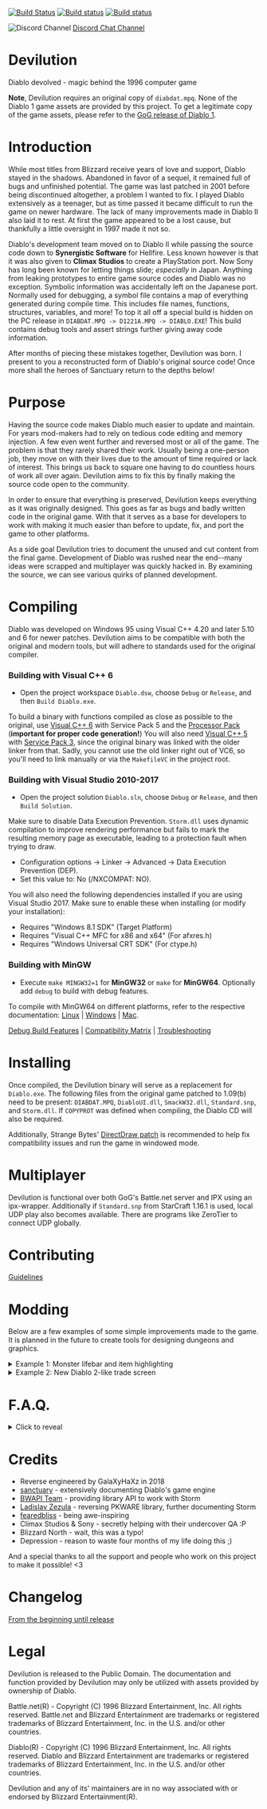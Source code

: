 [![Build Status](https://travis-ci.org/diasurgical/devilution.svg?branch=master)](https://travis-ci.org/diasurgical/devilution)
[![Build status](https://ci.appveyor.com/api/projects/status/ssk0xjhoka1uu940?svg=true)](https://ci.appveyor.com/project/galaxyhaxz/devilution)
[![Build status](https://img.shields.io/github/downloads/diasurgical/devilution/total.svg)](https://github.com/diasurgical/devilution/releases)

![Discord Channel](https://avatars3.githubusercontent.com/u/1965106?s=16&v=4) [Discord Chat Channel](https://discord.gg/aQBQdDe)

# Devilution
Diablo devolved - magic behind the 1996 computer game

**Note**, Devilution requires an original copy of `diabdat.mpq`. None of the Diablo 1 game assets are provided by this project. To get a legitimate copy of the game assets, please refer to the [GoG release of Diablo 1](https://www.gog.com/game/diablo).

# Introduction
While most titles from Blizzard receive years of love and support, Diablo stayed in the shadows. Abandoned in favor of a sequel, it remained full of bugs and unfinished potential. The game was last patched in 2001 before being discontinued altogether, a problem I wanted to fix. I played Diablo extensively as a teenager, but as time passed it became difficult to run the game on newer hardware. The lack of many improvements made in Diablo II also laid it to rest. At first the game appeared to be a lost cause, but thankfully a little oversight in 1997 made it not so.

Diablo's development team moved on to Diablo II while passing the source code down to **Synergistic Software** for Hellfire. Less known however is that it was also given to **Climax Studios** to create a PlayStation port. Now Sony has long been known for letting things slide; _especially_ in Japan. Anything from leaking prototypes to entire game source codes and Diablo was no exception. Symbolic information was accidentally left on the Japanese port. Normally used for debugging, a symbol file contains a map of everything generated during compile time. This includes file names, functions, structures, variables, and more! To top it all off a special build is hidden on the PC release in `DIABDAT.MPQ -> D1221A.MPQ -> DIABLO.EXE`! This build contains debug tools and assert strings further giving away code information.

After months of piecing these mistakes together, Devilution was born. I present to you a reconstructed form of Diablo's original source code! Once more shall the heroes of Sanctuary return to the depths below!

# Purpose
Having the source code makes Diablo much easier to update and maintain. For years mod-makers had to rely on tedious code editing and memory injection. A few even went further and reversed most or all of the game. The problem is that they rarely shared their work. Usually being a one-person job, they move on with their lives due to the amount of time required or lack of interest. This brings us back to square one having to do countless hours of work all over again. Devilution aims to fix this by finally making the source code open to the community.

In order to ensure that everything is preserved, Devilution keeps everything as it was originally designed. This goes as far as bugs and badly written code in the original game. With that it serves as a base for developers to work with making it much easier than before to update, fix, and port the game to other platforms.

As a side goal Devilution tries to document the unused and cut content from the final game. Development of Diablo was rushed near the end--many ideas were scrapped and multiplayer was quickly hacked in. By examining the source, we can see various quirks of planned development.

# Compiling
Diablo was developed on Windows 95 using Visual C++ 4.20 and later 5.10 and 6 for newer patches. Devilution aims to be compatible with both the original and modern tools, but will adhere to standards used for the original compiler.

### Building with Visual C++ 6
- Open the project workspace `Diablo.dsw`, choose `Debug` or `Release`, and then `Build Diablo.exe`.

To build a binary with functions compiled as close as possible to the original, use [Visual C++ 6](https://winworldpc.com/product/visual-c/6x) with Service Pack 5 and the [Processor Pack](https://download.microsoft.com/download/vb60ent/update/6/w9x2kxp/en-us/vcpp5.exe) (**important for proper code generation!**) You will also need [Visual C++ 5](https://winworldpc.com/product/visual-c/5x) with [Service Pack 3](http://www.mediafire.com/file/jw4j4sd5dnzze4p/VS97SP3.zip), since the original binary was linked with the older linker from that. Sadly, you cannot use the old linker right out of VC6, so you'll need to link manually or via the `MakefileVC` in the project root.

### Building with Visual Studio 2010-2017
- Open the project solution `Diablo.sln`, choose `Debug` or `Release`, and then `Build Solution`.

Make sure to disable Data Execution Prevention. `Storm.dll` uses dynamic compilation to improve rendering performance but fails to mark the resulting memory page as executable, leading to a protection fault when trying to draw.
- Configuration options -> Linker -> Advanced -> Data Execution Prevention (DEP).
- Set this value to: No (/NXCOMPAT: NO).

You will also need the following dependencies installed if you are using Visual Studio 2017.
Make sure to enable these when installing (or modify your installation):
- Requires "Windows 8.1 SDK" (Target Platform)
- Requires "Visual C++ MFC for x86 and x64" (For afxres.h)
- Requires "Windows Universal CRT SDK" (For ctype.h)

### Building with MinGW
- Execute `make MINGW32=1` for **MinGW32** or `make` for **MinGW64**. Optionally add `debug` to build with debug features.

To compile with MinGW64 on different platforms, refer to the respective documentation: [Linux](docs/INSTALL_linux.md) | [Windows](docs/INSTALL_windows.md) | [Mac](docs/INSTALL_mac.md).

[Debug Build Features](docs/debug.md)
| [Compatibility Matrix](docs/compatibility_matrix.md)
| [Troubleshooting](docs/troubleshooting.md)

# Installing
Once compiled, the Devilution binary will serve as a replacement for `Diablo.exe`. The following files from the original game patched to 1.09(b) need to be present: `DIABDAT.MPQ`, `DiabloUI.dll`, `SmackW32.dll`, `Standard.snp`, and `Storm.dll`. If `COPYPROT` was defined when compiling, the Diablo CD will also be required.

Additionally, Strange Bytes' [DirectDraw patch](http://www.strangebytes.com/index.php/projects/1-diablo-1-windows-7-vista-patch) is recommended to help fix compatibility issues and run the game in windowed mode.

# Multiplayer
Devilution is functional over both GoG's Battle.net server and IPX using an ipx-wrapper. Additionally if `Standard.snp` from StarCraft 1.16.1 is used, local UDP play also becomes available. There are programs like ZeroTier to connect UDP globally.

# Contributing
[Guidelines](docs/CONTRIBUTING.md)

# Modding
Below are a few examples of some simple improvements made to the game. It is planned in the future to create tools for designing dungeons and graphics.

<details><summary>Example 1: Monster lifebar and item highlighting</summary>

![Monster lifebar+items](https://github.com/diasurgical/scalpel/blob/master/screens/mod1.png)
</details>
<details><summary>Example 2: New Diablo 2-like trade screen</summary>

![New trade screen](https://github.com/diasurgical/scalpel/blob/master/screens/mod2.png)
</details>

# F.A.Q.
<details><summary>Click to reveal</summary>

> Wow, does this mean I can download and play Diablo for free now?

No, you'll need access to the data from the original game. Blizzard discontinued Diablo, but it is available on the GOG.com platform. Additionally there are plenty of used copies for sale online. (I'm still using an original 1996-disc without problems)
> Cool, so I fired your mod up, but there's no 1080p or new features?

Devilution aims to keep the original code unaltered, for documentation purposes.
> So will you ever add cross-platform support or new features in the future?

Yes! This has been done as a side project, please see [DevilutionX](https://github.com/diasurgical/devilutionX).
> Ok, so I'm playing Devilution now and all the sudden it crashed. NOW WHAT??

Open an issue and provide as much information as possible (OS version, etc.) including any crash logs.
> I thought I'd fix the crash myself, but after looking at the code its a disaster. Do you speak v2-34-v8?

That is the result of decompiled code. Whenever a program is compiled, much of the source is optimized and stripped away, so it's nearly impossible to decompile it back. Have patience. Everything will be cleaned up eventually. :)
> What about Hellfire?

Hellfire was a bit of a flop on the developer's part. Support may come in the future once the base game is finished.
> I think that's about all, but is Devilution even legal?

That's a tricky question. Under the DMCA, reverse-engineering has exceptions for the purpose of documentation and interoperability. Devilution provides the necessary documentation needed to achieve the latter. However, it falls into an entirely gray area. The real question is whether or not Blizzard deems it necessary to take action.
</details>

# Credits
- Reverse engineered by GalaXyHaXz in 2018
- [sanctuary](https://github.com/sanctuary) - extensively documenting Diablo's game engine
- [BWAPI Team](https://github.com/bwapi) - providing library API to work with Storm
- [Ladislav Zezula](https://github.com/ladislav-zezula) - reversing PKWARE library, further documenting Storm
- [fearedbliss](https://github.com/fearedbliss) - being awe-inspiring
- Climax Studios & Sony - secretly helping with their undercover QA :P
- Blizzard North - wait, this was a typo!
- Depression - reason to waste four months of my life doing this ;)

And a special thanks to all the support and people who work on this project to make it possible! <3

# Changelog
[From the beginning until release](docs/CHANGELOG.md)

# Legal
Devilution is released to the Public Domain. The documentation and function provided by Devilution may only be utilized with assets provided by ownership of Diablo.

Battle.net(R) - Copyright (C) 1996 Blizzard Entertainment, Inc. All rights reserved. Battle.net and Blizzard Entertainment are trademarks or registered trademarks of Blizzard Entertainment, Inc. in the U.S. and/or other countries.

Diablo(R) - Copyright (C) 1996 Blizzard Entertainment, Inc. All rights reserved. Diablo and Blizzard Entertainment are trademarks or registered trademarks of Blizzard Entertainment, Inc. in the U.S. and/or other countries.

Devilution and any of its' maintainers are in no way associated with or endorsed by Blizzard Entertainment(R).
